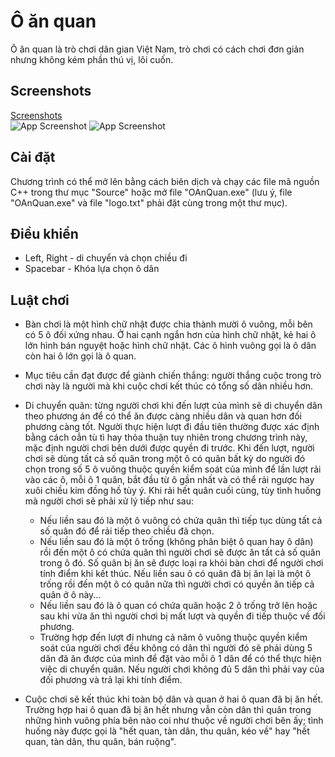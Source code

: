 # Ô ăn quan
Ô ăn quan là trò chơi dân gian Việt Nam, trò chơi có cách chơi đơn giản nhưng không kém phần thú vị, lôi cuốn.

## Screenshots
[Screenshots](https://imgur.com/a/OsMilVI)<br>
![App Screenshot](https://i.imgur.com/GGGbcLH.jpeg)
![App Screenshot](https://i.imgur.com/14o6T0E.jpeg)


## Cài đặt

Chương trình có thể mở lên bằng cách biên dịch và chạy các file mã nguồn C++ trong thư mục "Source" hoặc mở file "OAnQuan.exe" (lưu ý, file "OAnQuan.exe" và file "logo.txt" phải đặt cùng trong một thư mục).

## Điều khiển

- Left, Right - di chuyển và chọn chiều đi
- Spacebar - Khóa lựa chọn ô dân
    
## Luật chơi

- Bàn chơi là một hình chữ nhật được chia thành mười ô vuông, mỗi bên có 5 ô đối xứng nhau. Ở hai cạnh ngắn hơn của hình chữ nhật, kẻ hai ô lớn hình bán nguyệt hoặc hình chữ nhật. Các ô hình vuông gọi là ô dân còn hai ô lớn gọi là ô quan.
- Mục tiêu cần đạt được để giành chiến thắng: người thắng cuộc trong trò chơi này là người mà khi cuộc chơi kết thúc có tổng số dân nhiều hơn. 
- Di chuyển quân: từng người chơi khi đến lượt của mình sẽ di chuyển dân theo phương án để có thể ăn được càng nhiều dân và quan hơn đối phương càng tốt. Người thực hiện lượt đi đầu tiên thường được xác định bằng cách oẳn tù tì hay thỏa thuận tuy nhiên trong chương trình này, mặc định người chơi bên dưới được quyền đi trước. Khi đến lượt, người chơi sẽ dùng tất cả số quân trong một ô có quân bất kỳ do người đó chọn trong số 5 ô vuông thuộc quyền kiểm soát của mình để lần lượt rải vào các ô, mỗi ô 1 quân, bắt đầu từ ô gần nhất và có thể rải ngược hay xuôi chiều kim đồng hồ tùy ý. Khi rải hết quân cuối cùng, tùy tình huống mà người chơi sẽ phải xử lý tiếp như sau:
	- Nếu liền sau đó là một ô vuông có chứa quân thì tiếp tục dùng tất cả số quân đó để rải tiếp theo chiều đã chọn.
	- Nếu liền sau đó là một ô trống (không phân biệt ô quan hay ô dân) rồi đến một ô có chứa quân thì người chơi sẽ được ăn tất cả số quân trong ô đó. Số quân bị ăn sẽ được loại ra khỏi bàn chơi để người chơi tính điểm khi kết thúc. Nếu liền sau ô có quân đã bị ăn lại là một ô trống rồi đến một ô có quân nữa thì người chơi có quyền ăn tiếp cả quân ở ô này... 
	- Nếu liền sau đó là ô quan có chứa quân hoặc 2 ô trống trở lên hoặc sau khi vừa ăn thì người chơi bị mất lượt và quyền đi tiếp thuộc về đối phương.
	- Trường hợp đến lượt đi nhưng cả năm ô vuông thuộc quyền kiểm soát của người chơi đều không có dân thì người đó sẽ phải dùng 5 dân đã ăn được của mình để đặt vào mỗi ô 1 dân để có thể thực hiện việc di chuyển quân. Nếu người chơi không đủ 5 dân thì phải vay của đối phương và trả lại khi tính điểm.

- Cuộc chơi sẽ kết thúc khi toàn bộ dân và quan ở hai ô quan đã bị ăn hết. Trường hợp hai ô quan đã bị ăn hết nhưng vẫn còn dân thì quân trong những hình vuông phía bên nào coi như thuộc về người chơi bên ấy; tình huống này được gọi là "hết quan, tàn dân, thu quân, kéo về" hay "hết quan, tàn dân, thu quân, bán ruộng". 

